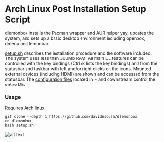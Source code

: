 # Arch Linux Post Installation Setup Script

dlemonbox installs the Pacman wrapper and AUR helper yay, updates the system, and sets up a basic desktop environment including openbox, dmenu and lemonbar.

[setup.sh](setup.sh) describes the installation procedure and the software included. The system uses less than 300Mb RAM. All main DE features can be controlled with the key bindings (Ctrl+k lists the key bindings) and from the statusbar and taskbar with left and/or right clicks on the icons. Mounted external devices (including HDMI) are shown and can be accessed from the statusbar. The [configuration files](filesystem/home/user/) located in ~ and downstream control the entire DE.

### Usage

Requires Arch linux.

```
git clone --depth 1 https://github.com/davidnsousa/dlemonbox
cd dlemonbox
bash setup.sh
```

![alt text](https://imgur.com/n6DJVWZ.png "dlemonbox desktop")
